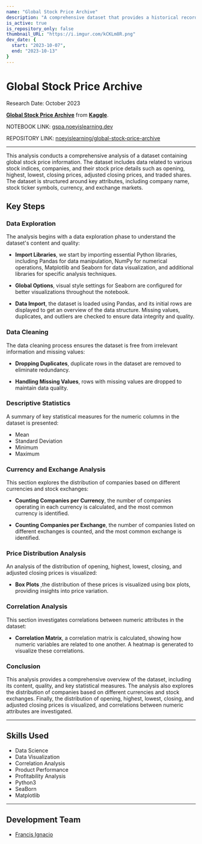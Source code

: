 ```yaml
---
name: "Global Stock Price Archive"
description: "A comprehensive dataset that provides a historical record of stock prices from a wide range of stock markets across the globe. This dataset is a valuable resource for researchers, investors, and analysts seeking to analyze trends, perform financial research, or develop trading strategies."
is_active: true
is_repository_only: false
thumbnail_URL: "https://i.imgur.com/kCKLm8R.png"
dev_date: {
  start: "2023-10-07",
  end: "2023-10-13"
}
---
```


# Global Stock Price Archive

Research Date: October 2023

**[Global Stock Price Archive](https://www.kaggle.com/datasets/adityakishor1/global-stock-price-archive/)** from **[Kaggle](https://www.kaggle.com)**.

NOTEBOOK LINK: [gspa.noeyislearning.dev](https://gspa.noeyislearning.dev/)

REPOSITORY LINK: [noeyislearning/global-stock-price-archive](https://github.com/noeyislearning/global-stock-price-archive)

---

This analysis conducts a comprehensive analysis of a dataset containing global stock price information. The dataset includes data related to various stock indices, companies, and their stock price details such as opening, highest, lowest, closing prices, adjusted closing prices, and traded shares. The dataset is structured around key attributes, including company name, stock ticker symbols, currency, and exchange markets.

## Key Steps

### Data Exploration

The analysis begins with a data exploration phase to understand the dataset's content and quality:

- **Import Libraries**, we start by importing essential Python libraries, including Pandas for data manipulation, NumPy for numerical operations, Matplotlib and Seaborn for data visualization, and additional libraries for specific analysis techniques.

- **Global Options**, visual style settings for Seaborn are configured for better visualizations throughout the notebook.

- **Data Import**, the dataset is loaded using Pandas, and its initial rows are displayed to get an overview of the data structure. Missing values, duplicates, and outliers are checked to ensure data integrity and quality.

### Data Cleaning

The data cleaning process ensures the dataset is free from irrelevant information and missing values:

- **Dropping Duplicates**, duplicate rows in the dataset are removed to eliminate redundancy.

- **Handling Missing Values**, rows with missing values are dropped to maintain data quality.

### Descriptive Statistics

A summary of key statistical measures for the numeric columns in the dataset is presented:

- Mean
- Standard Deviation
- Minimum
- Maximum

### Currency and Exchange Analysis

This section explores the distribution of companies based on different currencies and stock exchanges:

- **Counting Companies per Currency**, the number of companies operating in each currency is calculated, and the most common currency is identified.

- **Counting Companies per Exchange**, the number of companies listed on different exchanges is counted, and the most common exchange is identified.

### Price Distribution Analysis

An analysis of the distribution of opening, highest, lowest, closing, and adjusted closing prices is visualized:

- **Box Plots** ,the distribution of these prices is visualized using box plots, providing insights into price variation.

### Correlation Analysis

This section investigates correlations between numeric attributes in the dataset:

- **Correlation Matrix**, a correlation matrix is calculated, showing how numeric variables are related to one another. A heatmap is generated to visualize these correlations.

### Conclusion

This analysis provides a comprehensive overview of the dataset, including its content, quality, and key statistical measures. The analysis also explores the distribution of companies based on different currencies and stock exchanges. Finally, the distribution of opening, highest, lowest, closing, and adjusted closing prices is visualized, and correlations between numeric attributes are investigated.

---

## Skills Used

- Data Science
- Data Visualization
- Correlation Analysis
- Product Performance
- Profitability Analysis
- Python3
- SeaBorn
- Matplotlib

---

## Development Team

- [Francis Ignacio](https://www.linkedin.com/in/noeyislearning/)
